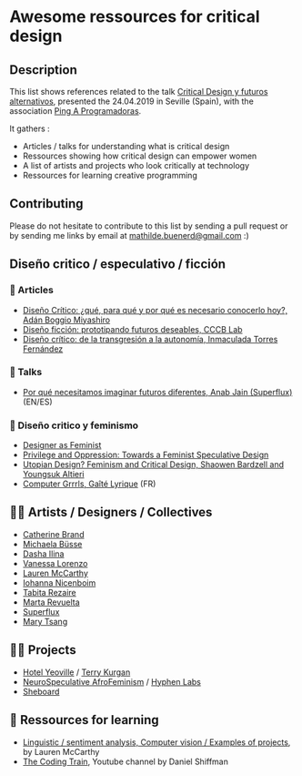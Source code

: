 # Awesome ressources for critical design

## Description
This list shows references related to the talk [Critical Design y futuros alternativos](https://www.meetup.com/es-ES/Ping-a-mujeres-programadoras/events/260667480/), presented the 24.04.2019 in Seville (Spain), with the association [Ping A Programadoras](https://pingprogramadoras.org/).

It gathers :
- Articles / talks for understanding what is critical design
- Ressources showing how critical design can empower women
- A list of artists and projects who look critically at technology
- Ressources for learning creative programming

## Contributing
Please do not hesitate to contribute to this list by sending a pull request or by sending me links by email at mathilde.buenerd@gmail.com :)

## Diseño critico / especulativo / ficción

### 📃 Articles
- [Diseño Crítico: ¿qué, para qué y por qué es necesario conocerlo hoy?, Adán Boggio Miyashiro](https://medium.com/repensareducativo/dise%C3%B1o-cr%C3%ADtico-qu%C3%A9-para-qu%C3%A9-y-por-qu%C3%A9-hoy-es-necesario-conocerlo-hoy-8b2e7afd3308)
- [Diseño ficción: prototipando futuros deseables, CCCB Lab](http://lab.cccb.org/es/diseno-ficcion-prototipando-futuros-deseables/)
- [Diseño crítico: de la transgresión a la autonomía, Inmaculada Torres Fernández](https://ddd.uab.cat/pub/trerecpro/2015/hdl_2072_255203/2014_2015_torres_fernandez_inmaculada.pdf)

### 🎤 Talks
- [Por qué necesitamos imaginar futuros diferentes, Anab Jain (Superflux)](https://www.ted.com/talks/anab_jain_why_we_need_to_imagine_different_futures/transcript?language=es) (EN/ES)

### 💪 Diseño critico y feminismo
- [Designer as Feminist](http://designerasfeminist.fi/)
- [Privilege and Oppression: Towards a Feminist Speculative Design](http://a-pare.de/2014/privilege-and-oppression-towards-a-feminist-speculative-design/)
- [Utopian Design? Feminism and Critical Design, Shaowen Bardzell and Youngsuk Altieri](http://bcrw.barnard.edu/videos/utopian-design-feminism-and-critical-design/)
- [Computer Grrrls, Gaîté Lyrique](http://computer-grrrls.gaite-lyrique.net/) (FR)

## 👩‍💻 Artists / Designers / Collectives
- [Catherine Brand](http://www.catherinebrand.ch/)
- [Michaela Büsse](https://metamodern.ch/)
- [Dasha Ilina](http://dashailina.com/)
- [Vanessa Lorenzo](https://vlorenzolana.myportfolio.com/)
- [Lauren McCarthy](http://lauren-mccarthy.com/)
- [Iohanna Nicenboim](https://iohanna.com/ABOUT)
- [Tabita Rezaire](https://www.tabitarezaire.com/)
- [Marta Revuelta](https://revuelta.ch/)
- [Superflux](http://superflux.in/)
- [Mary Tsang](maggic.ooo/)

## 👩‍💻 Projects
- [Hotel Yeoville](https://hotelyeoville.co.za/) / [Terry Kurgan](http://www.terrykurgan.com/)
- [NeuroSpeculative AfroFeminism](http://www.hyphen-labs.com/nsaf.html) / [Hyphen Labs](http://www.hyphen-labs.com/)
- [Sheboard](https://sheboard.com/en/)

## 📖 Ressources for learning
- [Linguistic / sentiment analysis, Computer vision / Examples of projects](http://lauren-mccarthy.com/teaching), by Lauren McCarthy
- [The Coding Train](https://www.youtube.com/user/shiffman/playlists?shelf_id=11&view=50&sort=dd), Youtube channel by Daniel Shiffman
